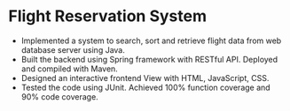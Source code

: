 # Flight Reservation System
- Implemented a system to search, sort and retrieve flight data from web database server using Java. 
- Built the backend using Spring framework with RESTful API. Deployed and compiled with Maven.
- Designed an interactive frontend View with HTML, JavaScript, CSS. 
- Tested the code using JUnit. Achieved 100% function coverage and 90% code coverage.
